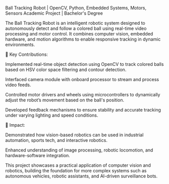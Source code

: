 Ball Tracking Robot | OpenCV, Python, Embedded Systems, Motors, Sensors
Academic Project | Bachelor's Degree

The Ball Tracking Robot is an intelligent robotic system designed to autonomously detect and follow a colored ball using real-time video processing and motor control. It combines computer vision, embedded hardware, and motion algorithms to enable responsive tracking in dynamic environments.

🔹 Key Contributions:

Implemented real-time object detection using OpenCV to track colored balls based on HSV color space filtering and contour detection.

Interfaced camera module with onboard processor to stream and process video feeds.

Controlled motor drivers and wheels using microcontrollers to dynamically adjust the robot’s movement based on the ball's position.

Developed feedback mechanisms to ensure stability and accurate tracking under varying lighting and speed conditions.

🔹 Impact:

Demonstrated how vision-based robotics can be used in industrial automation, sports tech, and interactive robotics.

Enhanced understanding of image processing, robotic locomotion, and hardware-software integration.

This project showcases a practical application of computer vision and robotics, building the foundation for more complex systems such as autonomous vehicles, robotic assistants, and AI-driven surveillance bots.

